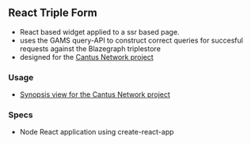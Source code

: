 ## React Triple Form
- React based widget applied to a ssr based page.  
- uses the GAMS query-API to construct correct queries for succesful requests against the Blazegraph triplestore
- designed for the [Cantus Network project](https://gams.uni-graz.at/context:cantus/sdef:Context/get?locale=en)

### Usage
- [Synopsis view for the Cantus Network project](https://gams.uni-graz.at/archive/objects/query:cantus.synopsis2/methods/sdef:Query/get?params=%241%7C%3Chttps://gams.uni-graz.at/o:cantus.brixen%3E;%242%7C%3Chttps://gams.uni-graz.at/o:cantus.brixen%3E;%243%7C%3Chttps://gams.uni-graz.at/o:cantus.brixen%3E&mode=01011000&locale=en)

### Specs
- Node React application using create-react-app


